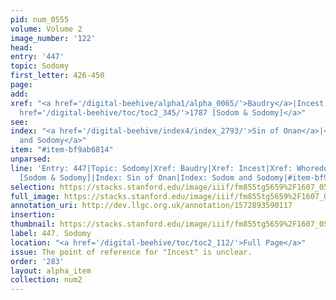 ```yaml
---
pid: num_0555
volume: Volume 2
image_number: '122'
head: 
entry: '447'
topic: Sodomy
first_letter: 426-450
page: 
add: 
xref: "<a href='/digital-beehive/alpha1/alpha_0065/'>Baudry</a>|Incest|<a href='/digital-beehive/alpha5/alpha_1031/'>Whoredom</a>|<a
  href='/digital-beehive/toc/toc2_345/'>1787 [Sodom & Sodomy]</a>"
see: 
index: "<a href='/digital-beehive/index4/index_2793/'>Sin of Onan</a>|<a href='/digital-beehive/index4/index_3780/'>Sodom
  and Sodomy</a>"
item: "#item-bf9ab6814"
unparsed: 
line: 'Entry: 447|Topic: Sodomy|Xref: Baudry|Xref: Incest|Xref: Whoredom|Xref: 1787
  [Sodom & Sodomy]|Index: Sin of Onan|Index: Sodom and Sodomy|#item-bf9ab6814'
selection: https://stacks.stanford.edu/image/iiif/fm855tg5659%2F1607_0589/870,2923,2882,632/full/0/default.jpg
full_image: https://stacks.stanford.edu/image/iiif/fm855tg5659%2F1607_0589/full/full/0/default.jpg
annotation_uri: http://dev.llgc.org.uk/annotation/1572893590117
insertion: 
thumbnail: https://stacks.stanford.edu/image/iiif/fm855tg5659%2F1607_0589/870,2923,600,180/250,/0/default.jpg
label: 447. Sodomy
location: "<a href='/digital-beehive/toc/toc2_112/'>Full Page</a>"
issue: The point of reference for "Incest" is unclear.
order: '283'
layout: alpha_item
collection: num2
---
```

